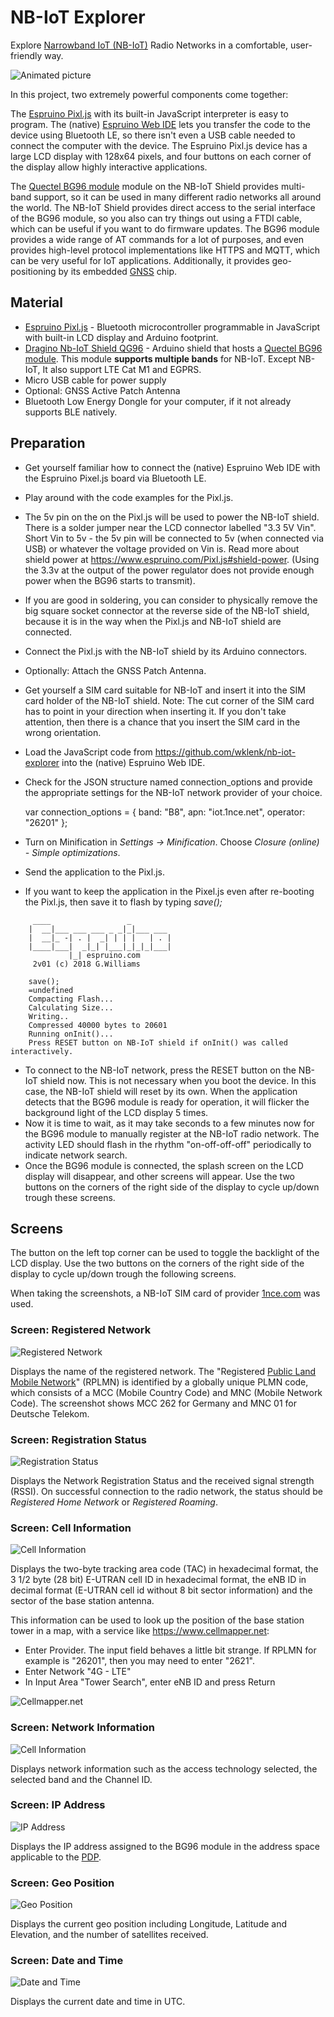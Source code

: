 # NB-IoT Explorer
Explore [Narrowband IoT (NB-IoT)](https://en.wikipedia.org/wiki/Narrowband_IoT) 
Radio Networks in a comfortable, user-friendly way.

![Animated picture](media/nb-iot-explorer-blinking.gif "Animated picture")

In this project, two extremely powerful components come together: 

The [Espruino Pixl.js](https://www.espruino.com/Pixl.js) with its built-in JavaScript
interpreter is easy to program. The (native) [Espruino Web IDE](https://www.espruino.com/Web+IDE) lets you transfer 
the code to the device using Bluetooth LE, so there isn't even a USB cable needed to connect the computer with the device.
The Espruino Pixl.js device has a large LCD display with 128x64 pixels, and four buttons on each corner of the 
display allow highly interactive applications.

The [Quectel BG96 module](https://www.quectel.com/product/bg96.htm) module on the NB-IoT Shield provides multi-band support, 
so it can be used in many different radio networks all around the world. 
The NB-IoT Shield provides direct access to the serial interface of the BG96 module,
so you also can try things out using a FTDI cable, which can be useful if you want to do firmware updates. The BG96 module
provides a wide range of AT commands for a lot of purposes, and even provides high-level protocol implementations
like HTTPS and MQTT, which can be very useful for IoT applications. Additionally, it provides geo-positioning by
its embedded [GNSS](https://en.wikipedia.org/wiki/Satellite_navigation) chip.
 
## Material
* [Espruino Pixl.js](https://shop.espruino.com/pixljs) - Bluetooth microcontroller programmable in JavaScript with 
  built-in LCD display and Arduino footprint.
* [Dragino Nb-IoT Shield QG96](https://wiki.dragino.com/index.php?title=NB-IoT_Shield) - Arduino shield that hosts 
  a [Quectel BG96 module](https://www.quectel.com/product/bg96.htm). This module **supports multiple bands** for NB-IoT. 
  Except NB-IoT, It also support LTE Cat M1 and EGPRS.
* Micro USB cable for power supply  
* Optional: GNSS Active Patch Antenna
* Bluetooth Low Energy Dongle for your computer, if it not already supports BLE natively.

## Preparation
* Get yourself familiar how to connect the (native) Espruino Web IDE with the Espruino Pixel.js board via Bluetooth LE.
* Play around with the code examples for the Pixl.js.
* The 5v pin on the on the Pixl.js will be used to power the NB-IoT shield. 
  There is a solder jumper near the LCD connector labelled "3.3 5V Vin". Short Vin to 5v - the 5v pin will be connected 
  to 5v (when connected via USB) or whatever the voltage provided on Vin is.
  Read more about shield power at https://www.espruino.com/Pixl.js#shield-power.
  (Using the 3.3v at the output of the power regulator does not provide enough power when the BG96 starts to transmit).
* If you are good in soldering, you can consider to physically remove the big square socket connector at the reverse side
  of the NB-IoT shield, because it is in the way when the Pixl.js and NB-IoT shield are connected.
* Connect the Pixl.js with the NB-IoT shield by its Arduino connectors.
* Optionally: Attach the GNSS Patch Antenna.  
* Get yourself a SIM card suitable for NB-IoT and insert it into the SIM card holder of the NB-IoT shield.
  Note: The cut corner of the SIM card has to point in your direction when inserting it. If you don't take attention,
  then there is a chance that you insert the SIM card in the wrong orientation.
* Load the JavaScript code from https://github.com/wklenk/nb-iot-explorer into the (native) Espruino Web IDE. 
* Check for the JSON structure named connection_options and provide the appropriate settings for the NB-IoT network
  provider of your choice.


    var connection_options = {
      band: "B8",
      apn: "iot.1nce.net",
      operator: "26201"
    };
  
* Turn on Minification in _Settings -> Minification_. Choose _Closure (online) - Simple optimizations_.
* Send the application to the Pixl.js.
* If you want to keep the application in the Pixel.js even after re-booting the Pixl.js, then save it to flash by typing 
  _save();_

```
     ____                 _
    |  __|___ ___ ___ _ _|_|___ ___
    |  __|_ -| . |  _| | | |   | . |
    |____|___|  _|_| |___|_|_|_|___|
             |_| espruino.com
     2v01 (c) 2018 G.Williams
    
    save();
    =undefined
    Compacting Flash...
    Calculating Size...
    Writing..
    Compressed 40000 bytes to 20601
    Running onInit()...
    Press RESET button on NB-IoT shield if onInit() was called interactively.
```    
* To connect to the NB-IoT network, press the RESET button on the NB-IoT shield now.
  This is not necessary when you boot the device. In this case, the NB-IoT shield will reset by its own.
  When the application detects that the BG96 module is ready for operation, it will flicker the background light
  of the LCD display 5 times.
* Now it is time to wait, as it may take seconds to a few minutes now for the BG96 module to manually register at the 
  NB-IoT radio network. The activity LED should flash in the rhythm "on-off-off-off" periodically to indicate network search.
* Once the BG96 module is connected, the splash screen on the LCD display will disappear, and other screens will
  appear. Use the two buttons on the corners of the right side of the display to cycle up/down trough these screens.    

## Screens
The button on the left top corner can be used to toggle the backlight of the LCD display.
Use the two buttons on the corners of the right side of the display to cycle up/down trough the following screens.

When taking the screenshots, a NB-IoT SIM card of provider [1nce.com](https://1nce.com) was used.

### Screen: Registered Network
![Registered Network](media/registered-network.jpg)

Displays the name of the registered network.
The "Registered [Public Land Mobile Network](https://en.wikipedia.org/wiki/Public_land_mobile_network)" (RPLMN) is 
identified by a globally unique PLMN code, which consists of a MCC (Mobile Country Code) and MNC (Mobile Network Code).
The screenshot shows MCC 262 for Germany and MNC 01 for Deutsche Telekom.

### Screen: Registration Status
![Registration Status](media/registration-status.jpg)

Displays the Network Registration Status and the received signal strength (RSSI).
On successful connection to the radio network, the status should be _Registered Home Network_ or _Registered Roaming_.

### Screen: Cell Information
![Cell Information](media/cell-information.jpg)

Displays the two-byte tracking area code (TAC) in hexadecimal format, the 3 1/2 byte (28 bit) E-UTRAN cell ID in 
hexadecimal format, the eNB ID in decimal format (E-UTRAN cell id without 8 bit sector information) and the sector of 
the base station antenna.

This information can be used to look up the position of the base station tower in a map, 
with a service like https://www.cellmapper.net:

* Enter Provider. The input field behaves a little bit strange.
  If RPLMN for example is "26201", then you may need to enter "2621".
* Enter Network "4G - LTE"
* In Input Area "Tower Search", enter eNB ID and press Return

![Cellmapper.net](media/cellmapper-net.png)

### Screen: Network Information
![Cell Information](media/network-information.jpg)

Displays network information such as the access technology selected, the selected band and the Channel ID.

### Screen: IP Address
![IP Address](media/ip-address.jpg)

Displays the IP address assigned to the BG96 module in the address space applicable to the 
[PDP](https://en.wikipedia.org/wiki/GPRS_core_network#PDP_context).

### Screen: Geo Position
![Geo Position](media/geo-position.jpg)    

Displays the current geo position including Longitude, Latitude and Elevation, and the number of satellites received.

### Screen: Date and Time
![Date and Time](media/date-and-time.jpg)

Displays the current date and time in UTC.